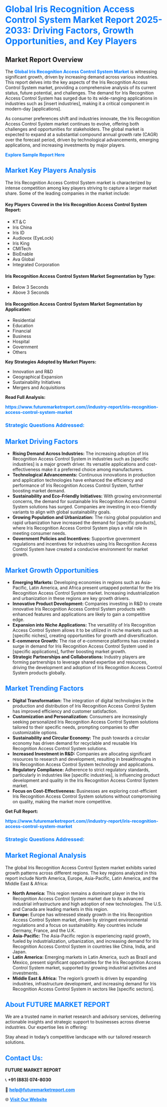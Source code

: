 <h1 style="color: #007BFF;">Global Iris Recognition Access Control System Market Report 2025-2033: Driving Factors, Growth Opportunities, and Key Players</h1>

<section id="overview">
<h2>Market Report Overview</h2>
<p>The <a href="https://www.futuremarketreport.com//industry-report/iris-recognition-access-control-system-market" style="color: #007BFF; text-decoration: none;"><strong>Global Iris Recognition Access Control System Market</strong></a> is witnessing significant growth, driven by increasing demand across various industries. This report delves into the key aspects of the Iris Recognition Access Control System market, providing a comprehensive analysis of its current status, future potential, and challenges. The demand for Iris Recognition Access Control System has surged due to its wide-ranging applications in industries such as [insert industries], making it a critical component in modern-day [applications].</p>
<p>As consumer preferences shift and industries innovate, the Iris Recognition Access Control System market continues to evolve, offering both challenges and opportunities for stakeholders. The global market is expected to expand at a substantial compound annual growth rate (CAGR) over the forecast period, driven by technological advancements, emerging applications, and increasing investments by major players.</p>
</section>

<section id="overview">
<p><a href="https://www.futuremarketreport.com//request-sample/reportId=82050" style="color: #007BFF; text-decoration: none;"><strong>Explore Sample Report Here</strong></a></p>
</section>

<section id="key-players">
<h2 style="color: #007BFF;">Market Key Players Analysis</h2>
<p>The Iris Recognition Access Control System market is characterized by intense competition among key players striving to capture a larger market share. Some of the leading companies in the market include:</p>
<h4>Key Players Covered in the Iris Recognition Access Control System Report:</h4>
<ul><li>KT＆C</li><li>Iris China</li><li>Iris ID</li><li>Audiovox (EyeLock)</li><li>Iris King</li><li>CMITech</li><li>BioEnable</li><li>Ava Global</li><li>Integrated Corporation</li></ul>
<h4>Iris Recognition Access Control System Market Segmentation by Type:</h4>
<ul><li>Below 3 Seconds</li><li>Above 3 Seconds</li></ul>

<h4>Iris Recognition Access Control System Market Segmentation by Application:</h4>
<ul><li>Residential</li><li>Education</li><li>Financial</li><li>Business</li><li>Hospital</li><li>Government</li><li>Others</li></ul>
<p><strong>Key Strategies Adopted by Market Players:</strong></p>
<ul>
<li>Innovation and R&D</li>
<li>Geographical Expansion</li>
<li>Sustainability Initiatives</li>
<li>Mergers and Acquisitions</li>
</ul>
</section>

<section>
<p><strong>Read Full Analysis: </strong></p><a href="https://www.futuremarketreport.com//industry-report/iris-recognition-access-control-system-market" style="color: #007BFF; text-decoration: none;"><strong>https://www.futuremarketreport.com//industry-report/iris-recognition-access-control-system-market</strong></a>
<h3 style="color: #007BFF;">Strategic Questions Addressed:</h3>
</section>

<section id="driving-factors">
<h2 style="color: #007BFF;">Market Driving Factors</h2>
<ul>
<li><strong>Rising Demand Across Industries:</strong> The increasing adoption of Iris Recognition Access Control System in industries such as [specific industries] is a major growth driver. Its versatile applications and cost-effectiveness make it a preferred choice among manufacturers.</li>
<li><strong>Technological Advancements:</strong> Continuous innovations in production and application technologies have enhanced the efficiency and performance of Iris Recognition Access Control System, further boosting market demand.</li>
<li><strong>Sustainability and Eco-Friendly Initiatives:</strong> With growing environmental concerns, the demand for sustainable Iris Recognition Access Control System solutions has surged. Companies are investing in eco-friendly variants to align with global sustainability goals.</li>
<li><strong>Growing Population and Urbanization:</strong> The rising global population and rapid urbanization have increased the demand for [specific products], where Iris Recognition Access Control System plays a vital role in meeting consumer needs.</li>
<li><strong>Government Policies and Incentives:</strong> Supportive government regulations and incentives for industries using Iris Recognition Access Control System have created a conducive environment for market growth.</li>
</ul>
</section>

<section id="growth-opportunities">
<h2 style="color: #007BFF;">Market Growth Opportunities</h2>
<ul>
<li><strong>Emerging Markets:</strong> Developing economies in regions such as Asia-Pacific, Latin America, and Africa present untapped potential for the Iris Recognition Access Control System market. Increasing industrialization and urbanization in these regions are key growth drivers.</li>
<li><strong>Innovative Product Development:</strong> Companies investing in R&D to create innovative Iris Recognition Access Control System products with enhanced features and applications are likely to gain a competitive edge.</li>
<li><strong>Expansion into Niche Applications:</strong> The versatility of Iris Recognition Access Control System allows it to be utilized in niche markets such as [specific niches], creating opportunities for growth and diversification.</li>
<li><strong>E-commerce Growth:</strong> The rise of e-commerce platforms has created a surge in demand for Iris Recognition Access Control System used in [specific applications], further boosting market growth.</li>
<li><strong>Strategic Partnerships and Collaborations:</strong> Industry players are forming partnerships to leverage shared expertise and resources, driving the development and adoption of Iris Recognition Access Control System products globally.</li>
</ul>
</section>

<section id="trending-factors">
<h2 style="color: #007BFF;">Market Trending Factors</h2>
<ul>
<li><strong>Digital Transformation:</strong> The integration of digital technologies in the production and distribution of Iris Recognition Access Control System has improved efficiency and customer satisfaction.</li>
<li><strong>Customization and Personalization:</strong> Consumers are increasingly seeking personalized Iris Recognition Access Control System solutions tailored to their specific needs, prompting companies to offer customizable options.</li>
<li><strong>Sustainability and Circular Economy:</strong> The push towards a circular economy has driven demand for recyclable and reusable Iris Recognition Access Control System solutions.</li>
<li><strong>Increased Investment in R&D:</strong> Companies are allocating significant resources to research and development, resulting in breakthroughs in Iris Recognition Access Control System technology and applications.</li>
<li><strong>Regulatory Compliance:</strong> Adherence to strict regulatory standards, particularly in industries like [specific industries], is influencing product development and quality in the Iris Recognition Access Control System market.</li>
<li><strong>Focus on Cost-Effectiveness:</strong> Businesses are exploring cost-efficient Iris Recognition Access Control System solutions without compromising on quality, making the market more competitive.</li>
</ul>
</section>

<section>
<p><strong>Get Full Report: </strong></p><a href="https://www.futuremarketreport.com//industry-report/iris-recognition-access-control-system-market" style="color: #007BFF; text-decoration: none;"><strong>https://www.futuremarketreport.com//industry-report/iris-recognition-access-control-system-market</strong></a>
<h3 style="color: #007BFF;">Strategic Questions Addressed:</h3>
</section>


<section id="regional-analysis">
<h2 style="color: #007BFF;">Market Regional Analysis</h2>
<p>The global Iris Recognition Access Control System market exhibits varied growth patterns across different regions. The key regions analyzed in this report include North America, Europe, Asia-Pacific, Latin America, and the Middle East & Africa:</p>
<ul>
<li><strong>North America:</strong> This region remains a dominant player in the Iris Recognition Access Control System market due to its advanced industrial infrastructure and high adoption of new technologies. The U.S. and Canada are leading markets in this region.</li>
<li><strong>Europe:</strong> Europe has witnessed steady growth in the Iris Recognition Access Control System market, driven by stringent environmental regulations and a focus on sustainability. Key countries include Germany, France, and the U.K.</li>
<li><strong>Asia-Pacific:</strong> The Asia-Pacific region is experiencing rapid growth, fueled by industrialization, urbanization, and increasing demand for Iris Recognition Access Control System in countries like China, India, and Japan.</li>
<li><strong>Latin America:</strong> Emerging markets in Latin America, such as Brazil and Mexico, present significant opportunities for the Iris Recognition Access Control System market, supported by growing industrial activities and investments.</li>
<li><strong>Middle East & Africa:</strong> The region’s growth is driven by expanding industries, infrastructure development, and increasing demand for Iris Recognition Access Control System in sectors like [specific sectors].</li>
</ul>
</section>

<footer>
<h2 style="color: #007BFF;">About FUTURE MARKET REPORT</h2>
<p>We are a trusted name in market research and advisory services, delivering actionable insights and strategic support to businesses across diverse industries. Our expertise lies in offering:</p>

<p>Stay ahead in today’s competitive landscape with our tailored research solutions.</p>

<h2 style="color: #007BFF;">Contact Us:</h2>
<p><strong>FUTURE MARKET REPORT</strong></p>
<p>📞 <strong>+91 (883) 074-8030</strong></p>
<p>📧 <strong><a href="mailto:help@futuremarketreport.com" style="color: #007BFF;">help@futuremarketreport.com</a></strong></p>
<p>🌐 <strong><a href="https://www.futuremarketreport.com/" style="color: #007BFF;">Visit Our Website</a></strong></p>
</footer>